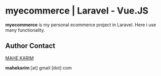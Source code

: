 # myecommerce | Laravel - Vue.JS
<b>myecommerce</b> is my personal ecommerce project in Laravel. Here i use many functionality. 

## Author Contact
[MAHE KARIM](https://fb.com/ImMaheKarim) 
<br>

<b>
    mahekarim
</b> [at] gmail [dot] com
